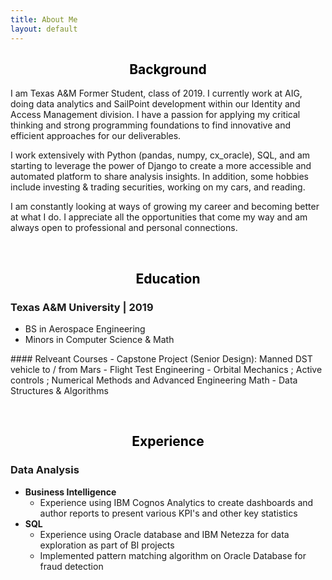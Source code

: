 ```yaml
---
title: About Me
layout: default
---
```

<center>
    <h2><a style="color: black">Background</a></h2>
</center>

I am Texas A&M Former Student, class of 2019. I currently work at AIG, doing data analytics and SailPoint development within our Identity and Access Management division. I have a passion for applying my critical thinking and strong programming foundations to find innovative and efficient approaches for our deliverables.
<p></p>
I work extensively with Python (pandas, numpy, cx_oracle), SQL, and am starting to leverage the power of Django to create a more accessible and automated platform to share analysis insights. In addition, some hobbies include investing & trading securities, working on my cars, and reading.
<p></p>
I am constantly looking at ways of growing my career and becoming better at what I do. I appreciate all the opportunities that come my way and am always open to professional and personal connections. 

<a><br></a>


<center>
    <h2><a style="color: black">Education</a></h2>
</center>

### Texas A&M University | 2019
- BS in Aerospace Engineering
- Minors in Computer Science & Math
<p></p>
#### Relveant Courses
- Capstone Project (Senior Design): Manned DST vehicle to / from Mars
- Flight Test Engineering
- Orbital Mechanics ; Active controls ; Numerical Methods and Advanced Engineering Math
- Data Structures & Algorithms

<a><br></a>


<center>
    <h2><a style="color: black">Experience</a></h2>
</center>

### Data Analysis
-   **Business Intelligence**
    -   Experience using IBM Cognos Analytics to create dashboards and author reports to present various KPI's and other key statistics
-   **SQL**
    -   Experience using Oracle database and IBM Netezza for data exploration as part of BI projects
    -   Implemented pattern matching algorithm on Oracle Database for fraud detection
<p></p>
